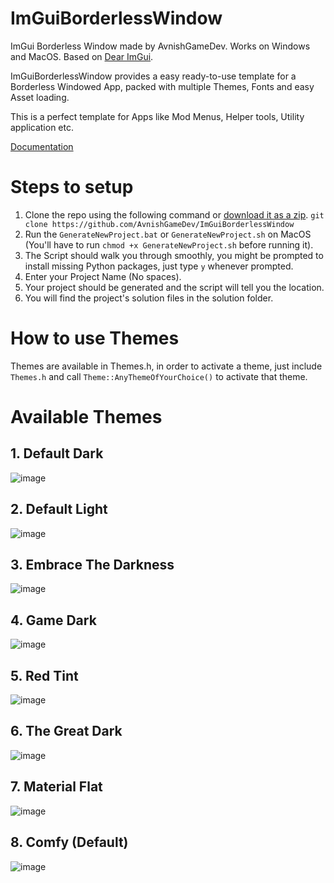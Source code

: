 # ImGuiBorderlessWindow
ImGui Borderless Window made by AvnishGameDev. Works on Windows and MacOS.
Based on [Dear ImGui](https://github.com/ocornut/imgui).

ImGuiBorderlessWindow provides a easy ready-to-use template for a Borderless Windowed App, packed with multiple Themes, Fonts and easy Asset loading.

This is a perfect template for Apps like Mod Menus, Helper tools, Utility application etc.

[Documentation](https://docs.avnishgamedev.com/documentation/imguiborderlesswindow/)
 
# Steps to setup
1. Clone the repo using the following command or [download it as a zip](https://github.com/AvnishGameDev/ImGuiBorderlessWindow/archive/refs/heads/main.zip).
     ```git clone https://github.com/AvnishGameDev/ImGuiBorderlessWindow```
2. Run the `GenerateNewProject.bat` or `GenerateNewProject.sh` on MacOS (You'll have to run ```chmod +x GenerateNewProject.sh``` before running it).
3. The Script should walk you through smoothly, you might be prompted to install missing Python packages, just type `y` whenever prompted.
4. Enter your Project Name (No spaces).
5. Your project should be generated and the script will tell you the location.
6. You will find the project's solution files in the solution folder.

# How to use Themes
Themes are available in Themes.h, in order to activate a theme, just include ```Themes.h``` and call ```Theme::AnyThemeOfYourChoice()``` to activate that theme.

# Available Themes
## 1. Default Dark
![image](https://user-images.githubusercontent.com/64523755/221153006-6c23f76f-3a4e-4df6-a091-2571da27e092.png)

## 2. Default Light
![image](https://user-images.githubusercontent.com/64523755/221153099-372f5f72-32a3-4a6c-b039-aef94f0d840d.png)

## 3. Embrace The Darkness
![image](https://user-images.githubusercontent.com/64523755/221153253-66d72b88-8c0e-4d1b-b535-ba5b52559186.png)

## 4. Game Dark
![image](https://user-images.githubusercontent.com/64523755/221153389-35e8e203-e41c-44e6-ae15-9b90eff38761.png)

## 5. Red Tint
![image](https://user-images.githubusercontent.com/64523755/221153503-9fcf2073-9ef8-4a1f-97a9-ea4d432a3b32.png)

## 6. The Great Dark
![image](https://user-images.githubusercontent.com/64523755/221153635-5dda5612-582e-4ad4-bc2b-134899aa36cb.png)

## 7. Material Flat
![image](https://user-images.githubusercontent.com/64523755/221153739-540cf5b5-afb4-4fc5-9543-58960541bf65.png)

## 8. Comfy (Default)
![image](https://user-images.githubusercontent.com/64523755/221153867-0232b47a-d7ad-4b27-9077-cdbff83e5d4a.png)
